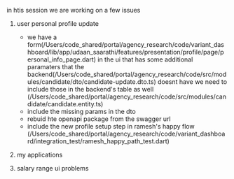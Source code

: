 in htis session we are working on a few issues 
1. user personal profile update 
    - we have a form(/Users/code_shared/portal/agency_research/code/variant_dashboard/lib/app/udaan_saarathi/features/presentation/profile/page/personal_info_page.dart) in the ui that has some additional paramaters that the backend(/Users/code_shared/portal/agency_research/code/src/modules/candidate/dto/candidate-update.dto.ts) doesnt have we need to include those in the backend's table as well (/Users/code_shared/portal/agency_research/code/src/modules/candidate/candidate.entity.ts)
    - include the missing params in the dto 
    - rebuid hte openapi package from the swagger url 
    - include the new profile setup step in ramesh's happy flow (/Users/code_shared/portal/agency_research/code/variant_dashboard/integration_test/ramesh_happy_path_test.dart)

2.  my applications 
3. salary range ui problems 